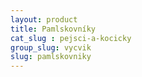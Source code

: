 ```yaml
---
layout: product
title: Pamlskovníky
cat_slug : pejsci-a-kocicky
group_slug: vycvik
slug: pamlskovniky
---
```




